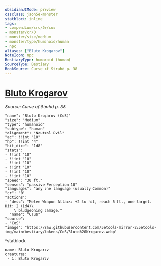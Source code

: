 ```yaml
---
obsidianUIMode: preview
cssclass: json5e-monster
statblock: inline
tags:
- compendium/src/5e/cos
- monster/cr/0
- monster/size/medium
- monster/type/humanoid/human
- npc
aliases: ["Bluto Krogarov"]
NoteIcon: npc
BestiaryType: humanoid (human)
SourceType: Bestiary
BookSource: Curse of Strahd p. 38
---
```

# [Bluto Krogarov](2-Mechanics/CLI/bestiary/npc/bluto-krogarov-cos.md)
*Source: Curse of Strahd p. 38*  

```statblock
"name": "Bluto Krogarov (CoS)"
"size": "Medium"
"type": "humanoid"
"subtype": "human"
"alignment": "Neutral Evil"
"ac": !!int "10"
"hp": !!int "4"
"hit_dice": "1d8"
"stats":
- !!int "10"
- !!int "10"
- !!int "10"
- !!int "10"
- !!int "10"
- !!int "10"
"speed": "30 ft."
"senses": "passive Perception 10"
"languages": "any one language (usually Common)"
"cr": "0"
"actions":
- "desc": "Melee Weapon Attack: +2 to hit, reach 5 ft., one target. Hit: 2 (1d4)\
    \ bludgeoning damage."
  "name": "Club"
"source":
- "CoS"
"image": "https://raw.githubusercontent.com/5etools-mirror-2/5etools-img/main/bestiary/tokens/CoS/Bluto%20Krogarov.webp"
```
^statblock

```encounter-table
name: Bluto Krogarov
creatures:
 - 1: Bluto Krogarov
```